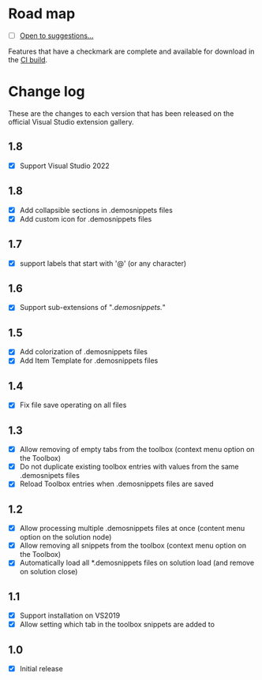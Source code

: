# Road map

- [ ] [Open to suggestions...](https://github.com/mrlacey/DemoSnippets/issues/new)

Features that have a checkmark are complete and available for
download in the
[CI build](http://vsixgallery.com/extension/DemoSnippets.e2d68c23-8599-40e8-b402-a57060bf3d29/).

# Change log

These are the changes to each version that has been released
on the official Visual Studio extension gallery.

## 1.8

- [x] Support Visual Studio 2022

## 1.8

- [x] Add collapsible sections in .demosnippets files
- [x] Add custom icon for .demosnippets files

## 1.7

- [x] support labels that start with '@' (or any character)

## 1.6

- [x] Support sub-extensions of "*.demosnippets.*"

## 1.5

- [X] Add colorization of .demosnippets files
- [x] Add Item Template for .demosnippets files

## 1.4

- [x] Fix file save operating on all files

## 1.3

- [x] Allow removing of empty tabs from the toolbox (context menu option on the Toolbox)
- [x] Do not duplicate existing toolbox entries with values from the same .demosnipets files
- [x] Reload Toolbox entries when .demosnippets files are saved

## 1.2

- [x] Allow processing multiple .demosnippets files at once (content menu option on the solution node)
- [x] Allow removing all snippets from the toolbox (context menu option on the Toolbox)
- [X] Automatically load all *.demosnippets files on solution load (and remove on solution close)

## 1.1

- [x] Support installation on VS2019
- [x] Allow setting which tab in the toolbox snippets are added to

## 1.0

- [x] Initial release
